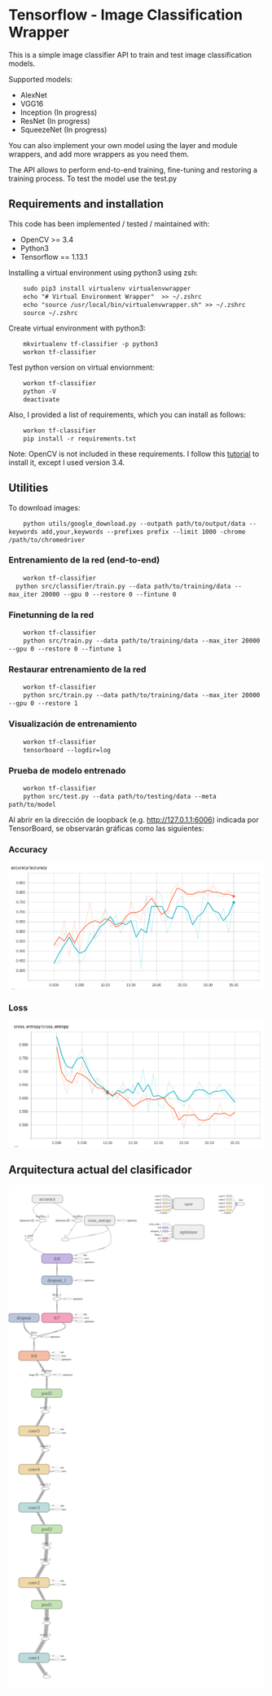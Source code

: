 # Tensorflow - Image Classification Wrapper

This is a simple image classifier API to train and test image classification models. 

Supported models:
- AlexNet 
- VGG16
- Inception (In progress)
- ResNet (In progress)
- SqueezeNet (In progress)

You can also implement your own model using the layer and module wrappers, and add more wrappers as you need them. 

The API allows to perform end-to-end training, fine-tuning and restoring a training process. To test the model use the test.py

## Requirements and installation

This code has been implemented / tested / maintained with:
- OpenCV >= 3.4
- Python3 
- Tensorflow == 1.13.1

Installing a virtual environment using python3 using zsh:
```
	sudo pip3 install virtualenv virtualenvwrapper
	echo "# Virtual Environment Wrapper"  >> ~/.zshrc
	echo "source /usr/local/bin/virtualenvwrapper.sh" >> ~/.zshrc
	source ~/.zshrc
```

Create virtual environment with python3:
```
	mkvirtualenv tf-classifier -p python3
	workon tf-classifier
```

Test python version on virtual enviornment:
```
	workon tf-classifier
	python -V
	deactivate
```

Also, I provided a list of requirements, which you can install as follows: 
```
	workon tf-classifier
	pip install -r requirements.txt
```

Note: OpenCV is not included in these requirements. I follow this [tutorial](https://www.learnopencv.com/install-opencv3-on-ubuntu/) to install it, except I used version 3.4.

## Utilities

To download images:
```
	python utils/google_download.py --outpath path/to/output/data --keywords add,your,keywords --prefixes prefix --limit 1000 -chrome /path/to/chromedriver
```

### Entrenamiento de la red (end-to-end)
```
	workon tf-classifier
  python src/classifier/train.py --data path/to/training/data --max_iter 20000 --gpu 0 --restore 0 --fintune 0
```

### Finetunning de la red
```
	workon tf-classifier
	python src/train.py --data path/to/training/data --max_iter 20000 --gpu 0 --restore 0 --fintune 1
```

### Restaurar entrenamiento de la red
```
	workon tf-classifier
	python src/train.py --data path/to/training/data --max_iter 20000 --gpu 0 --restore 1
```

### Visualización de entrenamiento 
```
	workon tf-classifier
	tensorboard --logdir=log
```

### Prueba de modelo entrenado
```
	workon tf-classifier
	python src/test.py --data path/to/testing/data --meta path/to/model
```

Al abrir en la dirección de loopback (e.g. http://127.0.1.1:6006) indicada por TensorBoard, se observarán gráficas como las siguientes:

### Accuracy
<p align="center"><img src="./readme/accuracy.png" /> </p>

### Loss
<p align="center"><img src="./readme/loss.png" /> </p>

## Arquitectura actual del clasificador
<p align="center"><img src="./readme/alexnet.png" /> </p>
